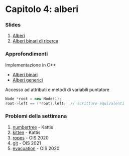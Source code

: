 # Capitolo 4: alberi

### Slides

1. [Alberi](http://disi.unitn.it/~montreso/asd/slides/05-alberi.pdf "Montresor")
2. [Alberi binari di ricerca](http://disi.unitn.it/~montreso/asd/slides/06-abr.pdf "Montresor")



### Approfondimenti

Implementazione in C++
- [Alberi binari](https://www.geeksforgeeks.org/binary-tree-set-1-introduction/)
- [Alberi generici](https://www.geeksforgeeks.org/generic-tree-level-order-traversal/)


Accesso ad attributi e metodi di variabili puntatore
```c++
Node *root = new Node(1);
root->left == (*root).left;  // scritture equivalenti
```


### Problemi della settimana

1. [numbertree](https://open.kattis.com/problems/numbertree) - Kattis
2. [kitten](https://open.kattis.com/problems/kitten) - Kattis
3. [ropes](https://training.olinfo.it/#/task/ois_ropes/statement "oii") - OIS 2020
4. [git](https://training.olinfo.it/#/task/ois_git/statement "oii") - OIS 2021
5. [evacuation](https://training.olinfo.it/#/task/ois_evacuation/statement "oii") - OIS 2020
